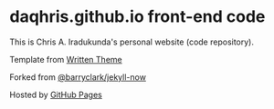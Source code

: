 # daqhris.github.io front-end code
This is Chris A. Iradukunda's personal website (code repository).

Template from [Written Theme](https://www.tumblr.com/theme/38737)

Forked from [@barryclark/jekyll-now](https://github.com/barryclark/jekyll-now) 

Hosted by [GitHub Pages](https://pages.github.com/)
